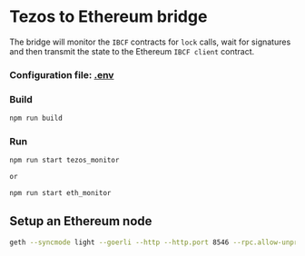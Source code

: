 # Tezos to Ethereum bridge

The bridge will monitor the `IBCF` contracts for `lock` calls, wait for signatures and then transmit the state to the Ethereum `IBCF client` contract.

### **Configuration file: [.env](.env)**

### Build

```sh
npm run build
```

### Run

```sh
npm run start tezos_monitor

or

npm run start eth_monitor
```

## Setup an Ethereum node

```sh
geth --syncmode light --goerli --http --http.port 8546 --rpc.allow-unprotected-txs
```
